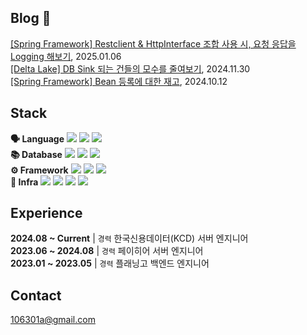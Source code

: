 Blog 📝  
---
[[Spring Framework] Restclient & HttpInterface 조합 사용 시, 요청 응답을 Logging 해보기](https://sweeeetgoguma.tistory.com/entry/Spring-Boot-Restclient-HttpInterface-%EC%A1%B0%ED%95%A9-%EC%82%AC%EC%9A%A9-%EC%8B%9C-%EC%9A%94%EC%B2%AD-%EC%9D%91%EB%8B%B5%EC%9D%84-Logging-%ED%95%B4%EB%B3%B4%EC%9E%90), 2025.01.06 <br/>
[[Delta Lake] DB Sink 되는 건들의 모수를 줄여보기](https://sweeeetgoguma.tistory.com/entry/Delta-Lake-DB-Sink-%EB%90%98%EB%8A%94-%EA%B1%B4%EB%93%A4%EC%9D%98-%EB%AA%A8%EC%88%98%EB%A5%BC-%EC%A4%84%EC%97%AC%EB%B3%B4%EA%B8%B0), 2024.11.30 <br/> 
[[Spring Framework] Bean 등록에 대한 재고](https://sweeeetgoguma.tistory.com/entry/Bean-%EB%93%B1%EB%A1%9D%EC%97%90-%EB%8C%80%ED%95%9C-%EC%9E%AC%EA%B3%A0), 2024.10.12 <br/> 

Stack 
---

**🗣 Language**   <img src="https://img.shields.io/badge/Kotlin-7F52FF?style=flat-square&logo=Kotlin&logoColor=white"/></a> <img src="https://img.shields.io/badge/Java-000000?style=flat-square&logo=OpenJDK&logoColor=white"/></a> <img src="https://img.shields.io/badge/Python-3776AB?style=flat-square&logo=Python&logoColor=white"/></a>  
**📚 Database**   <img src="https://img.shields.io/badge/MySQL-4479A1?style=flat-square&logo=MySQL&logoColor=white"/></a> <img src="https://img.shields.io/badge/PostgreSQL-4169E1?style=flat-square&logo=PostgreSQL&logoColor=white"/></a> <img src="https://img.shields.io/badge/Redis-DC382D?style=flat-square&logo=Redis&logoColor=white"/></a> <br>
**⚙️ Framework**    <img src="https://img.shields.io/badge/Spring Boot-6DB33F?style=flat-square&logo=spring%20boot&logoColor=white"/></a> <img src="https://img.shields.io/badge/Spring Security-6DB33F?style=flat-square&logo=spring%20security&logoColor=white"/></a> <img src="https://img.shields.io/badge/Apache Spark-E25A1C?style=flat-square&logo=apachespark&logoColor=white"/>  
**🔨 Infra** <img src="https://img.shields.io/badge/Kafka-231F20?style=flat-square&logo=ApacheKafka&logoColor=white"/></a> <img src="https://img.shields.io/badge/ECS-FF9900?style=flat-square&logo=amazonecs&logoColor=white"/></a> <img src="https://img.shields.io/badge/Kubernetes-326CE5?style=flat-square&logo=Kubernetes&logoColor=white"/></a> 
<img src="https://img.shields.io/badge/Databricks-FF3621?style=flat-square&logo=databricks&logoColor=white"/> 


Experience  
---
**2024.08 ~ Current** | `경력`  한국신용데이터(KCD) 서버 엔지니어  
**2023.06 ~ 2024.08** | `경력`  페이히어 서버 엔지니어  
**2023.01 ~ 2023.05** | `경력`  플래닝고 백엔드 엔지니어

Contact
---
106301a@gmail.com
